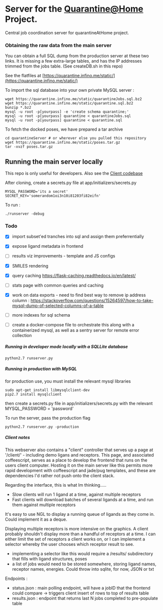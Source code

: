 # Server for the [Quarantine@Home](https://quarantine.infino.me/) Project. 


Central job coordination server for quarantineAtHome project. 

### Obtaining the raw data from the main server

You can obtain a full SQL dump from the production server at these two links. It is missing a few extra-large tables, and has the IP addresses trimmed from the jobs table. (See createDB.sh in this repo)

See the flatfiles at [https://quarantine.infino.me/static/](https://quarantine.infino.me/static/)

To import the sql database into your own private MySQL server :

    wget https://quarantine.infino.me/static/quarantineJobs.sql.bz2
    wget https://quarantine.infino.me/static/quarantine.sql.bz2
    bunzip *.bz2
    mysql -u root -p[yourpass] -e 'create schema quarantine;'
    mysql -u root -p[yourpass] quarantine < quarantineJobs.sql
    mysql -u root -p[yourpass] quarantine < quarantine.sql

To fetch the docked poses, we have prepared a tar archive

    cd quarantineServer # or wherever else you pulled this repository
    wget https://quarantine.infino.me/static/poses.tar.gz
    tar -xvzf poses.tar.gz


## Running the main server locally

This repo is only useful for developers. Also see the [Client codebase](https://github.com/cjmielke/quarantineAtHome)

After cloning, create a secrets.py file at app/initializers/secrets.py

    MYSQL_PASSWORD='its a secret'
    SECRET_KEY='somerandom1oi3n10i81203fi82eifn'

To run : 

    ./runserver -debug

    


### Todo
- [x] import subset'ed tranches into sql and assign them preferrentially
- [x] expose ligand metadata in frontend
- [ ] results viz improvements - template and JS configs
- [x] SMILES rendering
- [x] query caching https://flask-caching.readthedocs.io/en/latest/
- [ ] stats page with common queries and caching 
- [x] work on data exports - need to find best way to remove ip address column : https://stackoverflow.com/questions/15264597/how-to-take-mysql-dump-of-selected-columns-of-a-table

- [ ] more indexes for sql schema

- [ ] create a docker-compose file to orchestrate this along with a containerized mysql, as well as a sentry server for remote error collection



##### Running in developer mode locally with a SQLLite database

    python2.7 runserver.py


##### Running in production with MySQL

for production use, you must install the relevant mysql libraries

    sudo apt-get install libmysqlclient-dev
    pip2.7 install mysqlclient

then create a secrets.py file in app/initializers/secrets.py with the relevant
MYSQL_PASSWORD = 'password'

To run the server, pass the production flag

    python2.7 runserver.py -production



##### Client notes

This webserver also contains a "client" controller that serves up a page at '/client/' - including demo ligans and receptors.
This page, and associated coffeescript, serves as a place to develop the frontend that runs on the users client computer.
Hosting it on the main server like this permits more rapid development with coffeescript and jade/pug templates, and these are dependencies I'd rather not push onto the client stack.

Regarding the interface, this is what Im thinking.....
* Slow clients will run 1 ligand at a time, against multiple receptors
* Fast clients will download batches of several ligands at a time, and run them against multiple receptors

It's easy to use NGL to display a running queue of ligands as they come in. Could implement it as a deque.

Displaying multiple receptors is more intensive on the graphics. A client probably shouldn't display more than a handful of receptors at a time.
I can either limit the set of receptors a client works on, or I can implement a selector whereby the user chooses which receptor result to see.

* implementing a selector like this would require a /results/ subdirectory that fills with ligand structures, poses
* a list of jobs would need to be stored somewhere, storing ligand names, receptor names, energies. Could throw into sqlite, for now, JSON or txt


Endpoints :
* status.json : main polling endpoint, will have a jobID that the frontend could compare -> triggers client insert of rows to top of results table
* results.json : endpoint that returns last N jobs completed to pre-populate table






